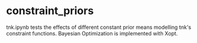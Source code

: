 # constraint_priors

tnk.ipynb tests the effects of different constant prior means modelling tnk's constraint functions. Bayesian Optimization is implemented with Xopt. 

